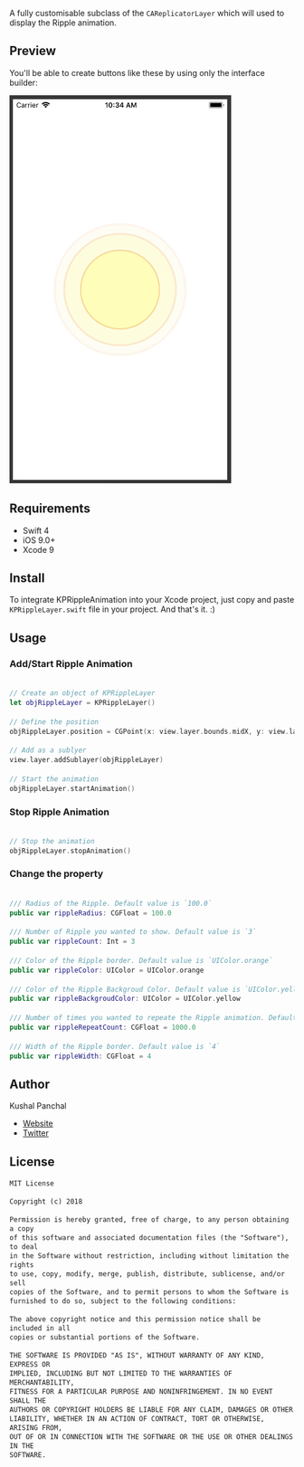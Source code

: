 A fully customisable subclass of the `CAReplicatorLayer` which will used to display the Ripple animation.


## Preview

You'll be able to create buttons like these by using only the interface builder:

![preview](Media/RippleAnimationVideo.gif)

## Requirements
-	Swift 4
-	iOS 9.0+
-	Xcode 9

## Install

To integrate KPRippleAnimation into your Xcode project, just copy and paste `KPRippleLayer.swift` file in your project. And that's it. :)


## Usage
### Add/Start Ripple Animation
```swift

// Create an object of KPRippleLayer
let objRippleLayer = KPRippleLayer()

// Define the position
objRippleLayer.position = CGPoint(x: view.layer.bounds.midX, y: view.layer.bounds.midY)

// Add as a sublyer
view.layer.addSublayer(objRippleLayer)

// Start the animation
objRippleLayer.startAnimation()

```

### Stop Ripple Animation
```swift

// Stop the animation
objRippleLayer.stopAnimation()

```


### Change the property
```swift

/// Radius of the Ripple. Default value is `100.0`
public var rippleRadius: CGFloat = 100.0

/// Number of Ripple you wanted to show. Default value is `3`
public var rippleCount: Int = 3

/// Color of the Ripple border. Default value is `UIColor.orange`
public var rippleColor: UIColor = UIColor.orange

/// Color of the Ripple Backgroud Color. Default value is `UIColor.yellow`
public var rippleBackgroudColor: UIColor = UIColor.yellow

/// Number of times you wanted to repeate the Ripple animation. Default value is `1000.0`
public var rippleRepeatCount: CGFloat = 1000.0

/// Width of the Ripple border. Default value is `4`
public var rippleWidth: CGFloat = 4

```

## Author

Kushal Panchal

- [Website](http://www.kushalpanchal.com/)
- [Twitter](https://twitter.com/kushal211)

## License
```
MIT License

Copyright (c) 2018

Permission is hereby granted, free of charge, to any person obtaining a copy
of this software and associated documentation files (the "Software"), to deal
in the Software without restriction, including without limitation the rights
to use, copy, modify, merge, publish, distribute, sublicense, and/or sell
copies of the Software, and to permit persons to whom the Software is
furnished to do so, subject to the following conditions:

The above copyright notice and this permission notice shall be included in all
copies or substantial portions of the Software.

THE SOFTWARE IS PROVIDED "AS IS", WITHOUT WARRANTY OF ANY KIND, EXPRESS OR
IMPLIED, INCLUDING BUT NOT LIMITED TO THE WARRANTIES OF MERCHANTABILITY,
FITNESS FOR A PARTICULAR PURPOSE AND NONINFRINGEMENT. IN NO EVENT SHALL THE
AUTHORS OR COPYRIGHT HOLDERS BE LIABLE FOR ANY CLAIM, DAMAGES OR OTHER
LIABILITY, WHETHER IN AN ACTION OF CONTRACT, TORT OR OTHERWISE, ARISING FROM,
OUT OF OR IN CONNECTION WITH THE SOFTWARE OR THE USE OR OTHER DEALINGS IN THE
SOFTWARE.
```
